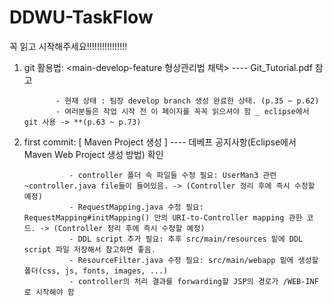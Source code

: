 # DDWU-TaskFlow

꼭 읽고 시작해주세요!!!!!!!!!!!!!!!!

1) git 활용법: <main-develop-feature 형상관리법 채택> ---- Git_Tutorial.pdf 참고 

              - 현재 상태 : 팀장 develop branch 생성 완료한 상태. (p.35 ~ p.62)
              - 여러분들은 작업 시작 전 이 페이지를 꼭꼭 읽으셔야 함 _ eclipse에서 git 사용 -> **(p.63 ~ p.73) 
              
2) first commit: [ Maven Project 생성 ] ---- 데베프 공지사항(Eclipse에서 Maven Web Project 생성 방법) 확인 

                 - controller 폴더 속 파일들 수정 필요: UserMan3 관련 ~controller.java file들이 들어있음. -> (Controller 정리 후에 즉시 수정할 예정)
                 - RequestMapping.java 수정 필요: RequestMapping#initMapping() 안의 URI-to-Controller mapping 관한 코드. -> (Controller 정리 후에 즉시 수정할 예정)
                 - DDL script 추가 필요: 추후 src/main/resources 밑에 DDL script 파일 저장해서 참고하면 좋음.
                 - ResourceFilter.java 수정 필요: src/main/webapp 밑에 생성할 폴더(css, js, fonts, images, ...) 
                 - controller의 처리 결과를 forwarding할 JSP의 경로가 /WEB-INF 로 시작해야 함
